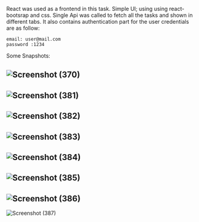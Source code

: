 React was used as a frontend in this task. Simple UI; using using react-bootsrap and css. Single Api was called to fetch all the tasks and shown in different tabs. It also contains authentication part for the user credentials are as follow:

    email: user@mail.com    
    password :1234

Some Snapshots:

![Screenshot (370)](https://user-images.githubusercontent.com/69592870/194774659-d0894c06-63fa-4868-9e2e-4c5c6b00c36e.png)
---
![Screenshot (381)](https://user-images.githubusercontent.com/69592870/194821415-5043e0ab-e407-4361-a30e-ace7d6fa0a25.png)
---

![Screenshot (382)](https://user-images.githubusercontent.com/69592870/194821422-4014628e-d0ec-4dcb-96b6-904e8691b3b5.png)
---

![Screenshot (383)](https://user-images.githubusercontent.com/69592870/194821424-d710187a-0bb4-4d23-a9d0-35ea3ed03ea0.png)
---

![Screenshot (384)](https://user-images.githubusercontent.com/69592870/194821426-84a06921-36d0-4bc1-a614-70ba612746dc.png)
---

![Screenshot (385)](https://user-images.githubusercontent.com/69592870/194821429-c90d8bdf-bc9e-431e-8fa4-8888ff198a84.png)
---

![Screenshot (386)](https://user-images.githubusercontent.com/69592870/194821432-59254e05-b5ca-42b6-b895-5c13916d91bd.png)
---

![Screenshot (387)](https://user-images.githubusercontent.com/69592870/194821437-b1a0f78b-fc61-481a-a46b-bd626d2f4a8c.png)
